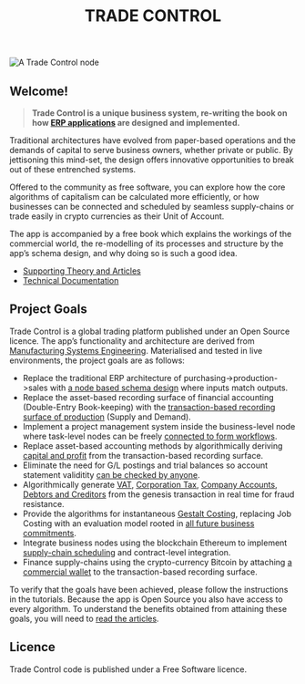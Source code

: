 ﻿---
layout: ../layouts/Home_Page.astro
title: TRADE CONTROL
permalink: /
---
![A Trade Control node](/images/dales.jpeg)

## Welcome!

> **Trade Control is a unique business system, re-writing the book on how [ERP applications](https://en.wikipedia.org/wiki/Enterprise_resource_planning) are designed and implemented.** 

Traditional architectures have evolved from paper-based operations and the demands of capital to serve business owners, whether private or public. By jettisoning this mind-set, the design offers innovative opportunities to break out of these entrenched systems. 

Offered to the community as free software, you can explore how the core algorithms of capitalism can be calculated more efficiently, or how businesses can be connected and scheduled by seamless supply-chains or trade easily in crypto currencies as their Unit of Account. 

The app is accompanied by a free book which explains the workings of the commercial world, the re-modelling of its processes and structure by the app’s schema design, and why doing so is such a good idea.

- [Supporting Theory and Articles](./articles/tc_intro)
- [Technical Documentation](./tutorials/overview)

## Project Goals

Trade Control is a global trading platform published under an Open Source licence. The app’s functionality and architecture are derived from [Manufacturing Systems Engineering](./articles/tc_production). Materialised and tested in live environments, the project goals are as follows:

- Replace the traditional ERP architecture of purchasing->production->sales with [a node based schema design](./tutorials/cash-codes#cash-polarity) where inputs match outputs.
- Replace the asset-based recording surface of financial accounting (Double-Entry Book-keeping) with the [transaction-based recording surface of production](./tutorials/cash-book-web#organisation-enquiry) (Supply and Demand).
- Implement a project management system inside the business-level node where task-level nodes can be freely [connected to form workflows](./tutorials/manufacturing#project-schedule).
- Replace asset-based accounting methods by algorithmically deriving [capital and profit](./tutorials/balance-sheet-web#basic-accounts) from the transaction-based recording surface.
- Eliminate the need for G/L postings and trial balances so account statement validitity [can be checked by anyone](./tutorials/cash-book-web#error-checking).
- Algorithmically generate [VAT](./tutorials/balance-sheet-web#vat), [Corporation Tax](./tutorials/balance-sheet-web#company-tax), [Company Accounts](./tutorials/cash-book-web#finalised-accounts), [Debtors and Creditors](./tutorials/cash-book-web#paying-invoices) from the genesis transaction in real time for fraud resistance.
- Provide the algorithms for instantaneous [Gestalt Costing](./tutorials/manufacturing#job-costing), replacing Job Costing with an evaluation model rooted in [all future business commitments](./tutorials/manufacturing#company-statement).
- Integrate business nodes using the blockchain Ethereum to implement [supply-chain scheduling](./tutorials/network_overview) and contract-level integration.
- Finance supply-chains using the crypto-currency Bitcoin by attaching [a commercial wallet](./tutorials/bitcoin_overview) to the transaction-based recording surface.

To verify that the goals have been achieved, please follow the instructions in the tutorials. Because the app is Open Source you also have access to every algorithm. To understand the benefits obtained from attaining these goals, you will need to [read the articles](./articles/tc_intro).

## Licence

Trade Control code is published under a Free Software licence.
